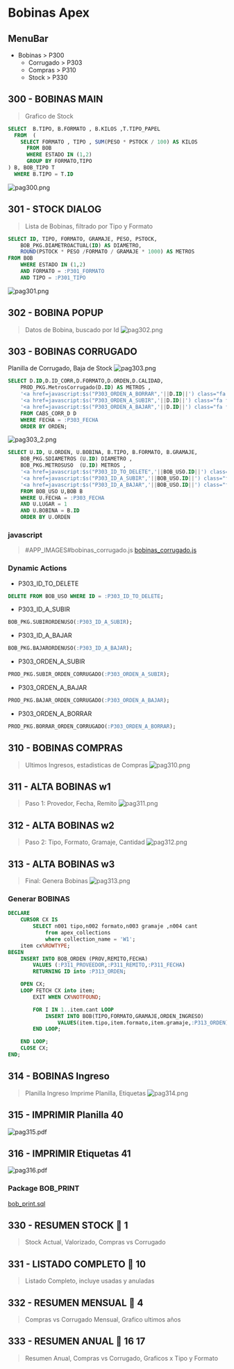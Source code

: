 # Bobinas Apex

## MenuBar
- Bobinas > P300
  - Corrugado > P303
  - Compras  > P310
  - Stock  > P330

## 300 - BOBINAS MAIN
> Grafico de Stock
```SQL
SELECT  B.TIPO, B.FORMATO , B.KILOS ,T.TIPO_PAPEL
  FROM  ( 
    SELECT FORMATO , TIPO , SUM(PESO * PSTOCK / 100) AS KILOS 
      FROM BOB  
      WHERE ESTADO IN (1,2)
      GROUP BY FORMATO,TIPO
) B, BOB_TIPO T
  WHERE B.TIPO = T.ID
```
![pag300.png](/img/pag300.png)


## 301 - STOCK DIALOG
> Lista de Bobinas, filtrado por Tipo y Formato 
```SQL
SELECT ID, TIPO, FORMATO, GRAMAJE, PESO, PSTOCK,
    BOB_PKG.DIAMETROACTUAL(ID) AS DIAMETRO,
    ROUND(PSTOCK * PESO /FORMATO / GRAMAJE * 1000) AS METROS 
FROM BOB
	WHERE ESTADO IN (1,2) 
	AND FORMATO = :P301_FORMATO
	AND TIPO = :P301_TIPO
```
![pag301.png](/img/pag301.png)

## 302 - BOBINA POPUP
> Datos de Bobina, buscado por Id
![pag302.png](/img/pag302.png)

## 303 - BOBINAS CORRUGADO
Planilla de Corrugado, Baja de Stock
![pag303.png](/img/pag303.png)
```SQL
SELECT D.ID,D.ID_CORR,D.FORMATO,D.ORDEN,D.CALIDAD,
	PROD_PKG.MetrosCorrugado(D.ID) AS METROS , 
	'<a href=javascript:$s("P303_ORDEN_A_BORRAR",'||D.ID||') class="fa fa-trash" ></a>' as BORRAR,
	'<a href=javascript:$s("P303_ORDEN_A_SUBIR",'||D.ID||') class="fa fa-arrow-up" ></a>' ||
	'<a href=javascript:$s("P303_ORDEN_A_BAJAR",'||D.ID||') class="fa fa-arrow-down" ></a>' as link
	FROM CABS_CORR_D D
	WHERE FECHA = :P303_FECHA
	ORDER BY ORDEN;
```
![pag303_2.png](/img/pag303_2.png)
```SQL
SELECT U.ID, U.ORDEN, U.BOBINA,	B.TIPO, B.FORMATO, B.GRAMAJE,
	BOB_PKG.SDIAMETROS (U.ID) DIAMETRO ,
	BOB_PKG.METROSUSO  (U.ID) METROS ,
	'<a href=javascript:$s("P303_ID_TO_DELETE",'||BOB_USO.ID||') class="fa fa-trash" ></a>' delete_link,
	'<a href=javascript:$s("P303_ID_A_SUBIR",'||BOB_USO.ID||') class="fa fa-arrow-up" ></a>' ||
	'<a href=javascript:$s("P303_ID_A_BAJAR",'||BOB_USO.ID||') class="fa fa-arrow-down" ></a>' as link
	FROM BOB_USO U,BOB B
	WHERE U.FECHA = :P303_FECHA 
	AND U.LUGAR = 1
	AND U.BOBINA = B.ID
	ORDER BY U.ORDEN
``` 
### javascript
> #APP_IMAGES#bobinas_corrugado.js
[bobinas_corrugado.js](/js/bobinas_corrugado.js)

### Dynamic Actions
- P303_ID_TO_DELETE 
```SQL 
DELETE FROM BOB_USO WHERE ID = :P303_ID_TO_DELETE;
```
- P303_ID_A_SUBIR
```SQL 
BOB_PKG.SUBIRORDENUSO(:P303_ID_A_SUBIR);
```
- P303_ID_A_BAJAR
```SQL 
BOB_PKG.BAJARORDENUSO(:P303_ID_A_BAJAR);
```
- P303_ORDEN_A_SUBIR
```SQL 
PROD_PKG.SUBIR_ORDEN_CORRUGADO(:P303_ORDEN_A_SUBIR);
```
- P303_ORDEN_A_BAJAR
```SQL 
PROD_PKG.BAJAR_ORDEN_CORRUGADO(:P303_ORDEN_A_BAJAR);
```
- P303_ORDEN_A_BORRAR
```SQL 
PROD_PKG.BORRAR_ORDEN_CORRUGADO(:P303_ORDEN_A_BORRAR);
```

## 310 - BOBINAS COMPRAS
> Ultimos Ingresos, estadisticas de Compras
![pag310.png](/img/pag310.png)


## 311 - ALTA BOBINAS w1
> Paso 1: Provedor, Fecha, Remito
![pag311.png](/img/pag311.png)

## 312 - ALTA BOBINAS w2
> Paso 2: Tipo, Formato, Gramaje, Cantidad
![pag312.png](/img/pag312.png)

## 313 - ALTA BOBINAS w3
> Final: Genera Bobinas 
![pag313.png](/img/pag313.png)

### Generar BOBINAS
```SQL
DECLARE
	CURSOR CX IS
		SELECT n001 tipo,n002 formato,n003 gramaje ,n004 cant 
			from apex_collections 
			where collection_name = 'W1';
	item cx%ROWTYPE;
BEGIN
	INSERT INTO BOB_ORDEN (PROV,REMITO,FECHA)
		VALUES (:P311_PROVEEDOR,:P311_REMITO,:P311_FECHA)
		RETURNING ID into :P313_ORDEN;

	OPEN CX;
	LOOP FETCH CX into item;
		EXIT WHEN CX%NOTFOUND;

		FOR I IN 1..item.cant LOOP
			INSERT INTO BOB(TIPO,FORMATO,GRAMAJE,ORDEN_INGRESO)
				VALUES(item.tipo,item.formato,item.gramaje,:P313_ORDEN);
		END LOOP;	 

	END LOOP;
	CLOSE CX;
END;   
```

## 314 - BOBINAS Ingreso
> Planilla Ingreso Imprime Planilla, Etiquetas
![pag314.png](/img/pag314.png)

## 315 - IMPRIMIR Planilla 40
![pag315.pdf](/pdf/pag315.png)

## 316 - IMPRIMIR Etiquetas 41
![pag316.pdf](/pdf/pag316.png)

### Package BOB_PRINT
[bob_print.sql](/sql/bob_print.sql)

## 330 - RESUMEN STOCK :key: 1
> Stock Actual, Valorizado, Compras vs Corrugado

## 331 - LISTADO COMPLETO :key: 10
> Listado Completo, incluye usadas y anuladas

## 332 - RESUMEN MENSUAL :key: 4
> Compras vs Corrugado Mensual, Grafico ultimos años

## 333 - RESUMEN ANUAL :key: 16 17
> Resumen Anual, Compras vs Corrugado, Graficos x Tipo y Formato 